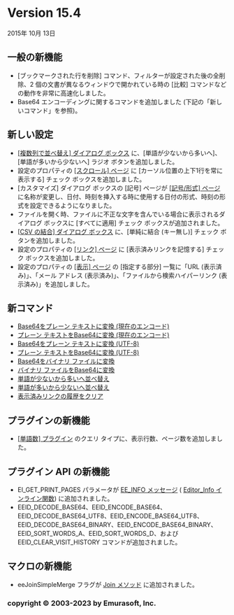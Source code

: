 # Version 15.4

2015年 10月 13日

## 一般の新機能

- \[ブックマークされた行を削除\] コマンド、フィルターが設定された後の全削除、2 個の文書が異なるウィンドウで開かれている時の \[比較\] コマンドなどの動作を非常に高速化しました。
- Base64 エンコーディングに関するコマンドを追加しました (下記の「新しいコマンド」を参照)。

## 新しい設定

- [\[複数列で並べ替え\] ダイアログ ボックス](../dlg/sort_multi/index) に、\[単語が少ないから多いへ\]、\[単語が多いから少ないへ\] ラジオ ボタンを追加しました。
- 設定のプロパティの [\[スクロール\] ページ](../dlg/properties/scroll/index) に \[カーソル位置の上下1行を常に表示する\] チェック ボックスを追加しました。
- \[カスタマイズ\] ダイアログ ボックスの \[記号\] ページが [\[記号/形式\] ページ](../dlg/customize/marks/index) に名称が変更し、日付、時刻を挿入する時に使用する日付の形式、時刻の形式を設定できるようになりました。
- ファイルを開く時、ファイルに不正な文字を含んでいる場合に表示されるダイアログ ボックスに \[すべてに適用\] チェック ボックスが追加されました。
- [\[CSV の結合\] ダイアログ ボックス](../dlg/join_csv/index) に、\[単純に結合 (キー無し)\] チェック ボタンを追加しました。
- 設定のプロパティの [\[リンク\] ページ](../dlg/properties/link/index) に \[表示済みリンクを記憶する\] チェック ボックスを追加しました。
- 設定のプロパティの [\[表示\] ページ](../dlg/properties/display/index) の \[指定する部分\] 一覧に「URL (表示済み)」、「メール アドレス (表示済み)」、「ファイルから検索ハイパーリンク (表示済み)」を追加しました。

## 新コマンド

- [Base64をプレーン テキストに変換 (現在のエンコード)](../cmd/convert/decode_base64)
- [プレーン テキストをBase64に変換 (現在のエンコード)](../cmd/convert/encode_base64)
- [Base64をプレーン テキストに変換 (UTF-8)](../cmd/convert/decode_base64_utf8)
- [プレーン テキストをBase64に変換 (UTF-8)](../cmd/convert/encode_base64_utf8)
- [Base64をバイナリ ファイルに変換](../cmd/convert/decode_base64_binary)
- [バイナリ ファイルをBase64に変換](../cmd/convert/encode_base64_binary)
- [単語が少ないから多いへ並べ替え](../cmd/sort/sort_words_a)
- [単語が多いから少ないへ並べ替え](../cmd/sort/sort_words_d)
- [表示済みリンクの履歴をクリア](../cmd/edit/clear_visit_history)

## プラグインの新機能

- [\[単語数\] プラグイン](../howto/plugin/plugin_wordcount) のクエリ タイプに、表示行数、ページ数を追加しました。

## プラグイン API の新機能

- EI\_GET\_PRINT\_PAGES パラメータが [EE\_INFO メッセージ](../plugin/message/ee_info) ( [Editor\_Info インライン関数](../plugin/macro/editor_info)) に追加されました。
- EEID\_DECODE\_BASE64、EEID\_ENCODE\_BASE64、EEID\_DECODE\_BASE64\_UTF8、EEID\_ENCODE\_BASE64\_UTF8、EEID\_DECODE\_BASE64\_BINARY、EEID\_ENCODE\_BASE64\_BINARY、EEID\_SORT\_WORDS\_A、EEID\_SORT\_WORDS\_D、および EEID\_CLEAR\_VISIT\_HISTORY コマンドが追加されました。

## マクロの新機能

- eeJoinSimpleMerge フラグが [Join メソッド](../macro/editor/join) に追加されました。

### copyright © 2003-2023 by Emurasoft, Inc.
